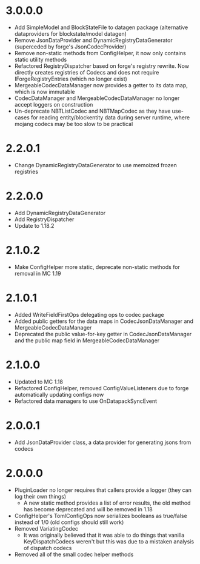 # 3.0.0.0
* Add SimpleModel and BlockStateFile to datagen package (alternative dataproviders for blockstate/model datagen)
* Remove JsonDataProvider and DynamicRegistryDataGenerator (superceded by forge's JsonCodecProvider)
* Remove non-static methods from ConfigHelper, it now only contains static utility methods
* Refactored RegistryDispatcher based on forge's registry rewrite. Now directly creates registries of Codecs and does not require IForgeRegistryEntries (which no longer exist)
* MergeableCodecDataManager now provides a getter to its data map, which is now immutable
* CodecDataManager and MergeableCodecDataManager no longer accept loggers on construction
* Un-deprecate NBTListCodec and NBTMapCodec as they have use-cases for reading entity/blockentity data during
server runtime, where mojang codecs may be too slow to be practical

# 2.2.0.1
* Change DynamicRegistryDataGenerator to use memoized frozen registries

# 2.2.0.0
* Add DynamicRegistryDataGenerator
* Add RegistryDispatcher
* Update to 1.18.2

# 2.1.0.2
* Make ConfigHelper more static, deprecate non-static methods for removal in MC 1.19

# 2.1.0.1
* Added WriteFieldFirstOps delegating ops to codec package
* Added public getters for the data maps in CodecJsonDataManager and MergeableCodecDataManager
* Deprecated the public value-for-key getter in CodecJsonDataManager and the public map field in MergeableCodecDataManager

# 2.1.0.0
* Updated to MC 1.18
* Refactored ConfigHelper, removed ConfigValueListeners due to forge automatically updating configs now
* Refactored data managers to use OnDatapackSyncEvent

# 2.0.0.1
* Add JsonDataProvider class, a data provider for generating jsons from codecs

# 2.0.0.0
* PluginLoader no longer requires that callers provide a logger (they can log their own things)
  * A new static method provides a list of error results, the old method has become deprecated and will be removed in 1.18
* ConfigHelper's TomlConfigOps now serializes booleans as true/false instead of 1/0 (old configs should still work)
* Removed VariatingCodec
  * It was originally believed that it was able to do things that vanilla KeyDispatchCodecs weren't but this was due to a mistaken analysis of dispatch codecs
* Removed all of the small codec helper methods